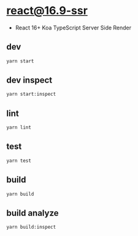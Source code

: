 # react@16.9-ssr

- React 16+ Koa TypeScript Server Side Render

## dev

```bash
yarn start
```

## dev inspect

```bash
yarn start:inspect
```

## lint

```bash
yarn lint
```

## test

```bash
yarn test
```

## build

```bash
yarn build
```

## build analyze

```bash
yarn build:inspect
```
